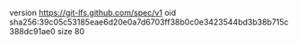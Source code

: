 version https://git-lfs.github.com/spec/v1
oid sha256:39c05c53185eae6d20e0a7d6703ff38b0c0e3423544bd3b38b715c388dc91ae0
size 80
